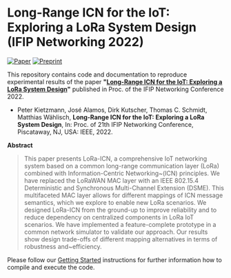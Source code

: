 # Long-Range ICN for the IoT: Exploring a LoRa System Design (IFIP Networking 2022)

[![Paper][paper-badge]][paper-link]
[![Preprint][preprint-badge]][preprint-link]

This repository contains code and documentation to reproduce experimental results of the paper **"[Long-Range ICN for the IoT: Exploring a LoRa System Design][preprint-link]"** published in Proc. of the IFIP Networking Conference 2022.

* Peter Kietzmann, José Alamos, Dirk Kutscher, Thomas C. Schmidt, Matthias Wählisch,
**Long-Range ICN for the IoT: Exploring a LoRa System Design**,
In: Proc. of 21th IFIP Networking Conference, Piscataway, NJ, USA: IEEE, 2022.

 **Abstract**
 > This paper presents LoRa-ICN, a comprehensive IoT networking system based
on a common long-range communication layer (LoRa) combined with
Information-Centric Networking~(ICN) principles.  We have replaced the
LoRaWAN MAC layer with an IEEE 802.15.4 Deterministic and Synchronous
Multi-Channel Extension (DSME). This multifaceted  MAC layer allows for
different mappings of ICN message semantics, which we explore to enable
new LoRa scenarios.
We designed LoRa-ICN  from the ground-up to improve reliability
and to reduce dependency on centralized components in
LoRa IoT scenarios.
We have implemented a feature-complete prototype in a common network
simulator to validate our approach. Our results show design trade-offs
of different mapping alternatives in terms of robustness and~efficiency.

Please follow our [Getting Started](getting_started.md) instructions for further information how to compile and execute the code.

<!-- TODO: update URLs -->
[paper-link]:https://github.com/inetrg/IFIP-Networking-LoRa-ICN-2022
[preprint-link]:https://arxiv.org/pdf/2204.11040.pdf
[paper-badge]: https://img.shields.io/badge/Paper-IEEE%20Xplore-gray
[preprint-badge]: https://img.shields.io/badge/Preprint-arXiv-green
